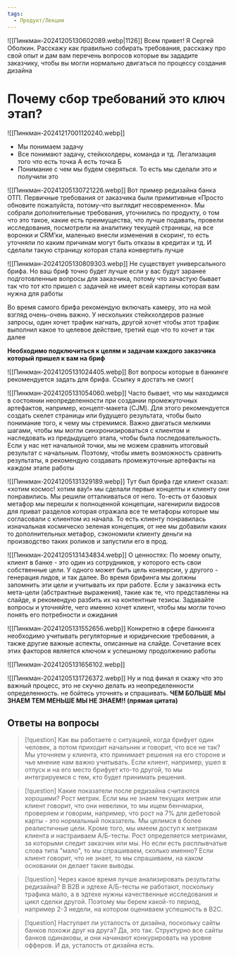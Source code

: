 ```yaml
---
tags:
  - Продукт/Лекции
---
```

![[Пинкман-20241205130602089.webp|1126]]
Всем привет! Я Сергей Оболкин. Расскажу как правильно собирать требования, расскажу про свой опыт и дам вам перечень вопросов которые вы зададите заказчику, чтобы вы могли нормально двигаться по процессу создания дизайна

# Почему сбор требований это ключ этап?

![[Пинкман-20241217001120240.webp]]

- Мы понимаем задачу
- Все понимают задачу, стейкхолдеры, команда и тд. Легализация того что есть точка А есть точка Б
- Понимание с чем мы будем сверяться. То есть мы сделали это и получили это


![[Пинкман-20241205130721226.webp]]
Вот пример редизайна банка ОТП. Первичные требования от заказчика были примитивные «Просто обновите пожалуйста, потому-что выглядит несовременно». Мы собрали дополнительные требования, уточнились по продукту, о том что это такое, какие есть преимущества, что лучше подавать, провели исследования, посмотрели на аналитику текущей страницы, на все воронки и CRM’ки, маленько внесли изменения в скоринг, то есть уточняли по каким причинам могут быть отказы в кредитах и тд. И сделали такую страницу которая стала конвертить лучше

![[Пинкман-20241205130809303.webp]]
Не существует универсального брифа. Но ваш бриф точно будет лучше если у вас будут заранее подготовленные вопросы для заказчика, потому что зачастую бывает так что тот кто пришел с задачей не имеет всей картины которая вам нужна для работы

Во время самого брифа рекомендую включать камеру, это на мой взгляд очень-очень важно. У нескольких стейкхолдеров разные запросы, один хочет трафик нагнать, другой хочет чтобы этот трафик выполнил какое то целевое действие, третий еще что то хочет и так далее 

**Необходимо подключиться к целям и задачам каждого заказчика который пришел к вам на бриф**

![[Пинкман-20241205131024405.webp]]
Вот вопросы которые в банкинге рекомендуется задать для брифа. 
Ссылку я достать не смог(

![[Пинкман-20241205131054060.webp]]
Часто бывает, что мы находимся в состоянии неопределенности при создании промежуточных артефактов, например, концепт-макета (CJM). Для этого рекомендуется создать скелет страницы или будущего результата, чтобы было понимание того, к чему мы стремимся. Важно двигаться мелкими шагами, чтобы мы могли синхронизироваться с клиентом и наследовать из предыдущего этапа, чтобы была последовательность. Если у нас нет начальной точки, мы не можем сравнить итоговый результат с начальным. Поэтому, чтобы иметь возможность сравнить результаты, я рекомендую создавать промежуточные артефакты на каждом этапе работы

![[Пинкман-20241205131329189.webp]]
Тут был брифа где клиент сказал: «хотим космос! хотим вау!» мы сделали первые концепты и клиенту они понравились. Мы решили отталкиваться от него. То-есть от базовых метафор мы перешли к полноценной концепции, нагенирили видосов для приват разделов которая отражала все те метафоры которые мы согласовали с клиентом из начала. То есть клиенту понравилась изначальная космическо зеленая концепция, от нее мы добавили каких то дополнительных метафор, сэкономили клиенту деньги на производство таких роликов и запустили его в прод.

![[Пинкман-20241205131434834.webp]]
О ценностях: По моему опыту, клиент в банке - это один из сотрудников, у которого есть свои собственные цели. У одного может быть цель конверсии, у другого - генерация лидов, и так далее. Во время брифинга мы должны запомнить эти цели и учитывать их при работе. Если у заказчика есть мета-цели (абстрактные выражения), такие как те, что представлены на слайде, я рекомендую разбить их на контентные тезисы. Задавайте вопросы и уточняйте, чего именно хочет клиент, чтобы мы могли точно понять его потребности и ожидания

![[Пинкман-20241205131552656.webp]]
Конкретно в сфере банкинга необходимо учитывать регуляторные и юридические требования, а также другие важные аспекты, описанные на слайде. Сочетание всех этих факторов является ключом к успешному продолжению работы

![[Пинкман-20241205131656102.webp]]

![[Пинкман-20241205131726372.webp]]
Ну и под финал я скажу что это важный процесс, это не скучно делать из неопределенности определенность. не бойтесь уточнять и спрашивать. **ЧЕМ БОЛЬШЕ МЫ ЗНАЕМ ТЕМ МЕНЬШЕ МЫ НЕ ЗНАЕМ!! (прямая цитата)**

## Ответы на вопросы 
> [!question] Как вы работаете с ситуацией, когда брифует один человек, а потом приходит начальник и говорит, что все не так? 
Мы уточняем у клиента, кто принимает решения на его стороне и чье мнение нам важно учитывать. Если клиент, например, ушел в отпуск и на его место брифует кто-то другой, то мы интегрируемся с тем, кто будет принимать решения.

> [!question] Какие показатели после редизайна считаются хорошими?
>  Рост метрик. Если мы не знаем текущих метрик или клиент говорит, что они невелики, то мы ищем бенчмарки, проверяем и говорим, например, что рост на 7% для дебетовой карты - это нормальный показатель. Мы целимся в более реалистичные цели. Кроме того, мы имеем доступ к метрикам клиента и настраиваем А/Б-тесты. Рост определяется метриками, за которыми следит заказчик или мы. Но если есть расплывчатые слова типа "мало", то мы спрашиваем, сколько именно? Если клиент говорит, что не знает, то мы спрашиваем, на каком основании он делает такие выводы. 

> [!question] Через какое время лучше анализировать результаты редизайна?
> В B2B и эдтехе А/Б-тесты не работают, поскольку трафика мало, а в эдтехе нужны качественные исследования и цикл сделки другой. Поэтому мы берем какой-то период, например 2-3 недели, на котором оцениваем успешность в B2C. 

> [!question] Наступает ли усталость от дизайна, поскольку сайты банков похожи друг на друга?
> Да, это так. Структурно все сайты банков одинаковы, и они начинают конкурировать на уровне офферов. И да, усталость от дизайна есть. 
